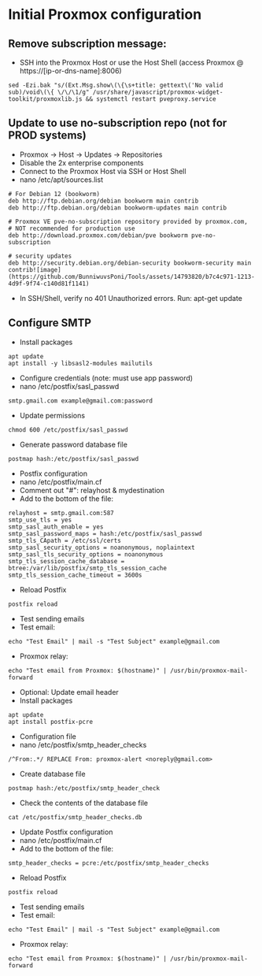 #  Initial Proxmox configuration
##  Remove subscription message:
- SSH into the Proxmox Host or use the Host Shell (access Proxmox @ https://[ip-or-dns-name]:8006)
```
sed -Ezi.bak "s/(Ext.Msg.show\(\{\s+title: gettext\('No valid sub)/void\(\{ \/\/\1/g" /usr/share/javascript/proxmox-widget-toolkit/proxmoxlib.js && systemctl restart pveproxy.service
```

## Update to use no-subscription repo (not for PROD systems)
- Proxmox -> Host -> Updates -> Repositories
- Disable the 2x enterprise components
- Connect to the Proxmox Host via SSH or Host Shell
- nano  /etc/apt/sources.list
```
# For Debian 12 (bookworm)
deb http://ftp.debian.org/debian bookworm main contrib
deb http://ftp.debian.org/debian bookworm-updates main contrib
						
# Proxmox VE pve-no-subscription repository provided by proxmox.com,
# NOT recommended for production use
deb http://download.proxmox.com/debian/pve bookworm pve-no-subscription
						
# security updates
deb http://security.debian.org/debian-security bookworm-security main contrib![image](https://github.com/BunniwuvsPoni/Tools/assets/14793820/b7c4c971-1213-4d9f-9f74-c140d81f1141)

```
- In SSH/Shell, verify no 401 Unauthorized errors. Run: apt-get update

## Configure SMTP
- Install packages
```
apt update
apt install -y libsasl2-modules mailutils
```
- Configure credentials (note: must use app password)
- nano /etc/postfix/sasl_passwd
```
smtp.gmail.com example@gmail.com:password
```
- Update permissions
```
chmod 600 /etc/postfix/sasl_passwd
```
- Generate password database file
```
postmap hash:/etc/postfix/sasl_passwd
```
- Postfix configuration
- nano /etc/postfix/main.cf
- Comment out "#": relayhost & mydestination
- Add to the bottom of the file:
```
relayhost = smtp.gmail.com:587
smtp_use_tls = yes
smtp_sasl_auth_enable = yes
smtp_sasl_password_maps = hash:/etc/postfix/sasl_passwd
smtp_tls_CApath = /etc/ssl/certs
smtp_sasl_security_options = noanonymous, noplaintext
smtp_sasl_tls_security_options = noanonymous 
smtp_tls_session_cache_database = btree:/var/lib/postfix/smtp_tls_session_cache
smtp_tls_session_cache_timeout = 3600s
```
- Reload Postfix
```
postfix reload
```
- Test sending emails
- Test email:
```
echo "Test Email" | mail -s "Test Subject" example@gmail.com
```
- Proxmox relay:
```
echo "Test email from Proxmox: $(hostname)" | /usr/bin/proxmox-mail-forward
```
- Optional: Update email header
- Install packages
```
apt update
apt install postfix-pcre
```
- Configuration file
- nano /etc/postfix/smtp_header_checks
```
/^From:.*/ REPLACE From: proxmox-alert <noreply@gmail.com>
```
- Create database file
```
postmap hash:/etc/postfix/smtp_header_check
```
- Check the contents of the database file
```
cat /etc/postfix/smtp_header_checks.db
```
- Update Postfix configuration
- nano /etc/postfix/main.cf
- Add to the bottom of the file:
```
smtp_header_checks = pcre:/etc/postfix/smtp_header_checks
```
- Reload Postfix
```
postfix reload
```
- Test sending emails
- Test email:
```
echo "Test Email" | mail -s "Test Subject" example@gmail.com
```
- Proxmox relay:
```
echo "Test email from Proxmox: $(hostname)" | /usr/bin/proxmox-mail-forward
```
